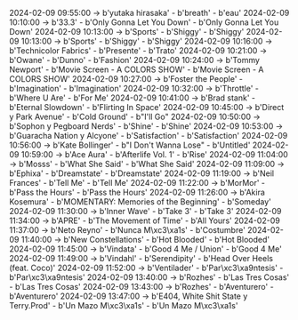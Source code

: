 2024-02-09 09:55:00 -> b'yutaka hirasaka' - b'breath' - b'eau'
2024-02-09 10:10:00 -> b'33.3' - b'Only Gonna Let You Down' - b'Only Gonna Let You Down'
2024-02-09 10:13:00 -> b'Sports' - b'Shiggy' - b'Shiggy'
2024-02-09 10:13:00 -> b'Sports' - b'Shiggy' - b'Shiggy'
2024-02-09 10:16:00 -> b'Technicolor Fabrics' - b'Presente' - b'Trato'
2024-02-09 10:21:00 -> b'Owane' - b'Dunno' - b'Fashion'
2024-02-09 10:24:00 -> b'Tommy Newport' - b'Movie Screen - A COLORS SHOW' - b'Movie Screen - A COLORS SHOW'
2024-02-09 10:27:00 -> b'Foster the People' - b'Imagination' - b'Imagination'
2024-02-09 10:32:00 -> b'Throttle' - b'Where U Are' - b'For Me'
2024-02-09 10:41:00 -> b'Brad stank' - b'Eternal Slowdown' - b'Flirting In Space'
2024-02-09 10:45:00 -> b'Direct y Park Avenue' - b'Cold Ground' - b"I'll Go"
2024-02-09 10:50:00 -> b'Sophon y Pegboard Nerds' - b'Shine' - b'Shine'
2024-02-09 10:53:00 -> b'Guaracha Nation y Alcyone' - b'Satisfaction' - b'Satisfaction'
2024-02-09 10:56:00 -> b'Kate Bollinger' - b"I Don't Wanna Lose" - b'Untitled'
2024-02-09 10:59:00 -> b'Ace Aura' - b'Afterlife Vol. 1' - b'Rise'
2024-02-09 11:04:00 -> b'Mosss' - b'What She Said' - b'What She Said'
2024-02-09 11:09:00 -> b'Ephixa' - b'Dreamstate' - b'Dreamstate'
2024-02-09 11:19:00 -> b'Neil Frances' - b'Tell Me' - b'Tell Me'
2024-02-09 11:22:00 -> b'MorMor' - b'Pass the Hours' - b'Pass the Hours'
2024-02-09 11:26:00 -> b'Akira Kosemura' - b'MOMENTARY: Memories of the Beginning' - b'Someday'
2024-02-09 11:30:00 -> b'Inner Wave' - b'Take 3' - b'Take 3'
2024-02-09 11:34:00 -> b'APRE' - b'The Movement of Time' - b'All Yours'
2024-02-09 11:37:00 -> b'Neto Reyno' - b'Nunca M\xc3\xa1s' - b'Costumbre'
2024-02-09 11:40:00 -> b'New Constellations' - b'Hot Blooded' - b'Hot Blooded'
2024-02-09 11:45:00 -> b'Vindata' - b'Good 4 Me / Union' - b'Good 4 Me'
2024-02-09 11:49:00 -> b'Vindahl' - b'Serendipity' - b'Head Over Heels (feat. Coco)'
2024-02-09 11:52:00 -> b'Ventilader' - b'Par\xc3\xa9ntesis' - b'Par\xc3\xa9ntesis'
2024-02-09 13:40:00 -> b'Rozhes' - b'Las Tres Cosas' - b'Las Tres Cosas'
2024-02-09 13:43:00 -> b'Rozhes' - b'Aventurero' - b'Aventurero'
2024-02-09 13:47:00 -> b'E404, White Shit State y Terry.Prod' - b'Un Mazo M\xc3\xa1s' - b'Un Mazo M\xc3\xa1s'
